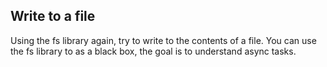 ## Write to a file
Using the fs library again, try to write to the contents of a file.
You can use the fs library to as a black box, the goal is to understand async tasks.


